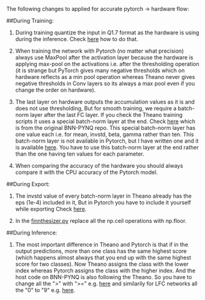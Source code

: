 The following changes to applied for accurate pytorch -> hardware flow:

##During Training:

1. During training quantize the input in Q1.7 format as the hardware is using during the inference. Check 
[here](https://github.com/ussamazahid96/BNN-PYNQ/blob/fffddb17c3ce865487444aab2448d50d2cfd5f21/bnn/src/training/Pytorch/lenet_w8a8.py#L77)
how to do that.

2. When training the network with Pytorch (no matter what precision) always use MaxPool after the activation layer because the hardware
is applying max-pool on the activations i.e. after the thresholding operation (it is strange but PyTorch gives many negative thresholds
which on hardware reflects as a min pool operation whereas Theano never gives negative thresholds in Conv layers so its always a 
max pool even if you change the order on hardware).

3. The last layer on hardware outputs the accumulation values as it is and does not use thresholding, But for smooth training, 
we require a batch-norm layer after the last FC layer. If you check the Theano training scripts it uses a special batch-norm 
layer at the end. Check [here](https://github.com/Xilinx/BNN-PYNQ/blob/eb19cb5ccc2e10f066525fdbce257620ef685f29/bnn/src/training/cnv.py#L237)
which is from the original BNN-PYNQ repo. This special batch-norm layer has one value each i.e. for mean, 
invstd, beta, gamma rather than ten. This batch-norm layer is not available in Pytorch, but I have written one and it is available
[here](https://github.com/ussamazahid96/brevitas_cnv_lfc/blob/master/training_scripts/models/layernorm.py). 
You have to use this batch-norm layer at the end rather than the one having ten values for each parameter.

 4. When comparing the accuracy of the hardware you should always compare it with the CPU accuracy of the Pytorch model.
 
 ##During Export:
 
 1. The invstd value of every batch-norm layer in Theano already has the eps (1e-4) included in it, But in Pytorch you have to include it 
 yourself while exporting Check [here](https://github.com/ussamazahid96/BNN-PYNQ/blob/fffddb17c3ce865487444aab2448d50d2cfd5f21/bnn/src/training/Pytorch/lenet_w8a8.py#L112).
 
 2. In the [finnthesizer.py](https://github.com/Xilinx/BNN-PYNQ/blob/master/bnn/src/training/finnthesizer.py) replace all the 
 np.ceil operations with np.floor.
 
 ##During Inference:
 
 1. The most important difference in Theano and Pytorch is that if in the output predictions, more than one class has the same 
 highest score (which happens almost always that you end up with the same highest score for two classes). Now Theano assigns the 
 class with the lower index whereas Pytorch assigns the class with the higher index. And the host code on BNN-PYNQ is also following 
 the Theano. So you have to change all the ">" with ">=" e.g. [here](https://github.com/ussamazahid96/BNN-PYNQ/blob/fffddb17c3ce865487444aab2448d50d2cfd5f21/bnn/src/library/host/foldedmv-offload.cpp#L157)
 and similarily for LFC networks all the "0" to "9" e.g. [here](https://github.com/ussamazahid96/BNN-PYNQ/blob/fffddb17c3ce865487444aab2448d50d2cfd5f21/bnn/src/library/host/foldedmv-offload.cpp#L157).
 
 
 
